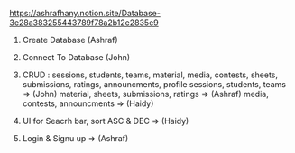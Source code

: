 https://ashrafhany.notion.site/Database-3e28a383255443789f78a2b12e2835e9


1) Create Database  (Ashraf)

2) Connect To Database (John)

3) CRUD : sessions, students, teams, material, media, contests, sheets, submissions, ratings, announcments, profile
sessions, students, teams => (John)
material, sheets, submissions, ratings => (Ashraf)
media, contests, announcments => (Haidy)

4) UI for Seacrh bar, sort ASC & DEC => (Haidy)
5) Login & Signu up => (Ashraf)


